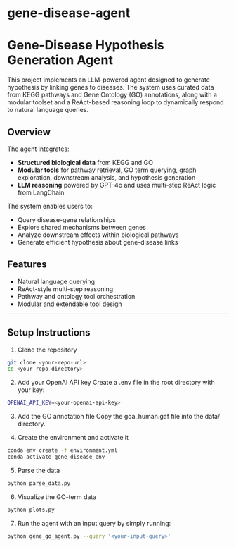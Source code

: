 # gene-disease-agent

# Gene-Disease Hypothesis Generation Agent

This project implements an LLM-powered agent designed to generate hypothesis by linking genes to diseases. The system uses curated data from KEGG pathways and Gene Ontology (GO) annotations, along with a modular toolset and a ReAct-based reasoning loop to dynamically respond to natural language queries.

## Overview

The agent integrates:

- **Structured biological data** from KEGG and GO
- **Modular tools** for pathway retrieval, GO term querying, graph exploration, downstream analysis, and hypothesis generation
- **LLM reasoning** powered by GPT-4o and uses multi-step ReAct logic from LangChain

The system enables users to:

- Query disease-gene relationships
- Explore shared mechanisms between genes
- Analyze downstream effects within biological pathways
- Generate efficient hypothesis about gene-disease links

## Features

- Natural language querying
- ReAct-style multi-step reasoning
- Pathway and ontology tool orchestration
- Modular and extendable tool design

---

## Setup Instructions

1. Clone the repository

```bash
git clone <your-repo-url>
cd <your-repo-directory>
```

2. Add your OpenAI API key
Create a .env file in the root directory with your key:
```bash
OPENAI_API_KEY=<your-openai-api-key>
```

3. Add the GO annotation file
Copy the goa_human.gaf file into the data/ directory.

4. Create the environment and activate it
```bash
conda env create -f environment.yml
conda activate gene_disease_env
```

5. Parse the data
```bash
python parse_data.py
```

6. Visualize the GO-term data
```bash
python plots.py
```

7. Run the agent with an input query by simply running:
```bash
python gene_go_agent.py --query '<your-input-query>'
```
